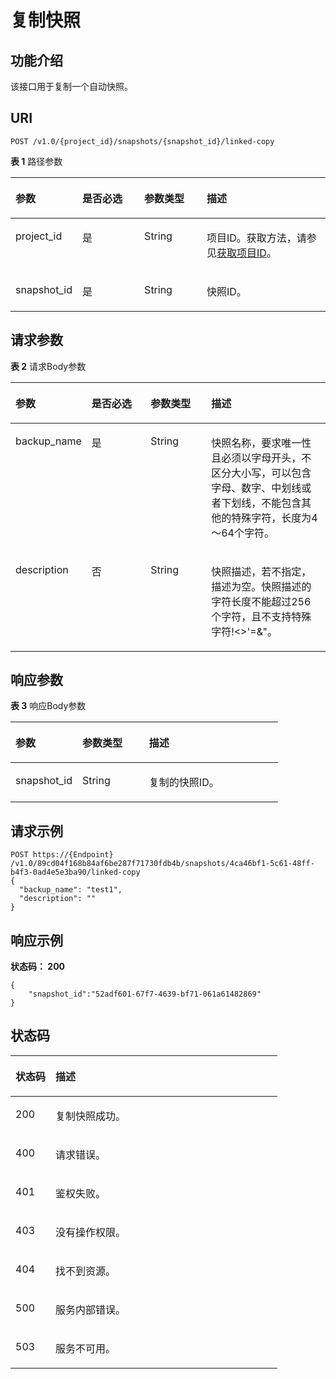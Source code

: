 # 复制快照<a name="ZH-CN_TOPIC_0000001387182816"></a>

## 功能介绍<a name="section6662111911204"></a>

该接口用于复制一个自动快照。

## URI<a name="section667111922016"></a>

```
POST /v1.0/{project_id}/snapshots/{snapshot_id}/linked-copy
```

**表 1**  路径参数

<a name="table16685191918206"></a>
<table><thead align="left"><tr id="row146801219172014"><th class="cellrowborder" valign="top" width="20%" id="mcps1.2.5.1.1"><p id="p13687319182016"><a name="p13687319182016"></a><a name="p13687319182016"></a>参数</p>
</th>
<th class="cellrowborder" valign="top" width="20%" id="mcps1.2.5.1.2"><p id="p969251916206"><a name="p969251916206"></a><a name="p969251916206"></a>是否必选</p>
</th>
<th class="cellrowborder" valign="top" width="20%" id="mcps1.2.5.1.3"><p id="p1969617194205"><a name="p1969617194205"></a><a name="p1969617194205"></a>参数类型</p>
</th>
<th class="cellrowborder" valign="top" width="40%" id="mcps1.2.5.1.4"><p id="p196991919122017"><a name="p196991919122017"></a><a name="p196991919122017"></a>描述</p>
</th>
</tr>
</thead>
<tbody><tr id="row19680619142016"><td class="cellrowborder" valign="top" width="20%" headers="mcps1.2.5.1.1 "><p id="p10704141910206"><a name="p10704141910206"></a><a name="p10704141910206"></a>project_id</p>
</td>
<td class="cellrowborder" valign="top" width="20%" headers="mcps1.2.5.1.2 "><p id="p16708201902018"><a name="p16708201902018"></a><a name="p16708201902018"></a>是</p>
</td>
<td class="cellrowborder" valign="top" width="20%" headers="mcps1.2.5.1.3 "><p id="p17111019152019"><a name="p17111019152019"></a><a name="p17111019152019"></a>String</p>
</td>
<td class="cellrowborder" valign="top" width="40%" headers="mcps1.2.5.1.4 "><p id="p671520196207"><a name="p671520196207"></a><a name="p671520196207"></a>项目ID。获取方法，请参见<a href="获取项目ID.md">获取项目ID</a>。</p>
</td>
</tr>
<tr id="row9681141982020"><td class="cellrowborder" valign="top" width="20%" headers="mcps1.2.5.1.1 "><p id="p18719919152013"><a name="p18719919152013"></a><a name="p18719919152013"></a>snapshot_id</p>
</td>
<td class="cellrowborder" valign="top" width="20%" headers="mcps1.2.5.1.2 "><p id="p1572371912013"><a name="p1572371912013"></a><a name="p1572371912013"></a>是</p>
</td>
<td class="cellrowborder" valign="top" width="20%" headers="mcps1.2.5.1.3 "><p id="p157261819102010"><a name="p157261819102010"></a><a name="p157261819102010"></a>String</p>
</td>
<td class="cellrowborder" valign="top" width="40%" headers="mcps1.2.5.1.4 "><p id="p1073061972011"><a name="p1073061972011"></a><a name="p1073061972011"></a>快照ID。</p>
</td>
</tr>
</tbody>
</table>

## 请求参数<a name="section15734111942019"></a>

**表 2**  请求Body参数

<a name="zh-cn_topic_0000001387179380_FormDataParameter"></a>
<table><thead align="left"><tr id="row117401019102018"><th class="cellrowborder" valign="top" width="20%" id="mcps1.2.5.1.1"><p id="p1774710198204"><a name="p1774710198204"></a><a name="p1774710198204"></a>参数</p>
</th>
<th class="cellrowborder" valign="top" width="20%" id="mcps1.2.5.1.2"><p id="p0751171915209"><a name="p0751171915209"></a><a name="p0751171915209"></a>是否必选</p>
</th>
<th class="cellrowborder" valign="top" width="20%" id="mcps1.2.5.1.3"><p id="p275591972016"><a name="p275591972016"></a><a name="p275591972016"></a>参数类型</p>
</th>
<th class="cellrowborder" valign="top" width="40%" id="mcps1.2.5.1.4"><p id="p14759819122017"><a name="p14759819122017"></a><a name="p14759819122017"></a>描述</p>
</th>
</tr>
</thead>
<tbody><tr id="row1774051992019"><td class="cellrowborder" valign="top" width="20%" headers="mcps1.2.5.1.1 "><p id="p2076311922015"><a name="p2076311922015"></a><a name="p2076311922015"></a>backup_name</p>
</td>
<td class="cellrowborder" valign="top" width="20%" headers="mcps1.2.5.1.2 "><p id="p1776718198202"><a name="p1776718198202"></a><a name="p1776718198202"></a>是</p>
</td>
<td class="cellrowborder" valign="top" width="20%" headers="mcps1.2.5.1.3 "><p id="p5770141962016"><a name="p5770141962016"></a><a name="p5770141962016"></a>String</p>
</td>
<td class="cellrowborder" valign="top" width="40%" headers="mcps1.2.5.1.4 "><p id="p5774419152019"><a name="p5774419152019"></a><a name="p5774419152019"></a>快照名称，要求唯一性且必须以字母开头，不区分大小写，可以包含字母、数字、中划线或者下划线，不能包含其他的特殊字符，长度为4～64个字符。</p>
</td>
</tr>
<tr id="row117411919102014"><td class="cellrowborder" valign="top" width="20%" headers="mcps1.2.5.1.1 "><p id="p577720197208"><a name="p577720197208"></a><a name="p577720197208"></a>description</p>
</td>
<td class="cellrowborder" valign="top" width="20%" headers="mcps1.2.5.1.2 "><p id="p97811419152018"><a name="p97811419152018"></a><a name="p97811419152018"></a>否</p>
</td>
<td class="cellrowborder" valign="top" width="20%" headers="mcps1.2.5.1.3 "><p id="p878531982014"><a name="p878531982014"></a><a name="p878531982014"></a>String</p>
</td>
<td class="cellrowborder" valign="top" width="40%" headers="mcps1.2.5.1.4 "><p id="p137899191209"><a name="p137899191209"></a><a name="p137899191209"></a>快照描述，若不指定，描述为空。快照描述的字符长度不能超过256个字符，且不支持特殊字符!&lt;&gt;'=&amp;"。</p>
</td>
</tr>
</tbody>
</table>

## 响应参数<a name="section5792151915201"></a>

**表 3**  响应Body参数

<a name="table415314263110"></a>
<table><thead align="left"><tr id="row18154134211316"><th class="cellrowborder" valign="top" width="25%" id="mcps1.2.4.1.1"><p id="p6154144216319"><a name="p6154144216319"></a><a name="p6154144216319"></a>参数</p>
</th>
<th class="cellrowborder" valign="top" width="25%" id="mcps1.2.4.1.2"><p id="p315413428311"><a name="p315413428311"></a><a name="p315413428311"></a>参数类型</p>
</th>
<th class="cellrowborder" valign="top" width="50%" id="mcps1.2.4.1.3"><p id="p5154342153116"><a name="p5154342153116"></a><a name="p5154342153116"></a>描述</p>
</th>
</tr>
</thead>
<tbody><tr id="row91543427311"><td class="cellrowborder" valign="top" width="25%" headers="mcps1.2.4.1.1 "><p id="p1715417423315"><a name="p1715417423315"></a><a name="p1715417423315"></a>snapshot_id</p>
</td>
<td class="cellrowborder" valign="top" width="25%" headers="mcps1.2.4.1.2 "><p id="p915464233111"><a name="p915464233111"></a><a name="p915464233111"></a>String</p>
</td>
<td class="cellrowborder" valign="top" width="50%" headers="mcps1.2.4.1.3 "><p id="p1154542153118"><a name="p1154542153118"></a><a name="p1154542153118"></a>复制的快照ID。</p>
</td>
</tr>
</tbody>
</table>

## 请求示例<a name="section108001919112010"></a>

```
POST https://{Endpoint} /v1.0/89cd04f168b84af6be287f71730fdb4b/snapshots/4ca46bf1-5c61-48ff-b4f3-0ad4e5e3ba90/linked-copy
{
  "backup_name": "test1",
  "description": ""
}
```

## 响应示例<a name="section2809101982018"></a>

**状态码： 200**

```
{
    "snapshot_id":"52adf601-67f7-4639-bf71-061a61482869"
}
```

## 状态码<a name="section208221219142016"></a>

<a name="zh-cn_topic_0000001387179380_status_code"></a>
<table><thead align="left"><tr id="row1482861911205"><th class="cellrowborder" valign="top" width="15%" id="mcps1.1.3.1.1"><p id="p28332019112012"><a name="p28332019112012"></a><a name="p28332019112012"></a>状态码</p>
</th>
<th class="cellrowborder" valign="top" width="85%" id="mcps1.1.3.1.2"><p id="p1783681982013"><a name="p1783681982013"></a><a name="p1783681982013"></a>描述</p>
</th>
</tr>
</thead>
<tbody><tr id="row582819199202"><td class="cellrowborder" valign="top" width="15%" headers="mcps1.1.3.1.1 "><p id="p88401119102019"><a name="p88401119102019"></a><a name="p88401119102019"></a>200</p>
</td>
<td class="cellrowborder" valign="top" width="85%" headers="mcps1.1.3.1.2 "><p id="p19843121914209"><a name="p19843121914209"></a><a name="p19843121914209"></a>复制快照成功。</p>
</td>
</tr>
<tr id="row11828151972010"><td class="cellrowborder" valign="top" width="15%" headers="mcps1.1.3.1.1 "><p id="p8847161962013"><a name="p8847161962013"></a><a name="p8847161962013"></a>400</p>
</td>
<td class="cellrowborder" valign="top" width="85%" headers="mcps1.1.3.1.2 "><p id="p685281918205"><a name="p685281918205"></a><a name="p685281918205"></a>请求错误。</p>
</td>
</tr>
<tr id="row198281619122020"><td class="cellrowborder" valign="top" width="15%" headers="mcps1.1.3.1.1 "><p id="p158555191208"><a name="p158555191208"></a><a name="p158555191208"></a>401</p>
</td>
<td class="cellrowborder" valign="top" width="85%" headers="mcps1.1.3.1.2 "><p id="p686011196207"><a name="p686011196207"></a><a name="p686011196207"></a>鉴权失败。</p>
</td>
</tr>
<tr id="row88293191205"><td class="cellrowborder" valign="top" width="15%" headers="mcps1.1.3.1.1 "><p id="p18637198207"><a name="p18637198207"></a><a name="p18637198207"></a>403</p>
</td>
<td class="cellrowborder" valign="top" width="85%" headers="mcps1.1.3.1.2 "><p id="p886791914205"><a name="p886791914205"></a><a name="p886791914205"></a>没有操作权限。</p>
</td>
</tr>
<tr id="row982919199203"><td class="cellrowborder" valign="top" width="15%" headers="mcps1.1.3.1.1 "><p id="p2871141918201"><a name="p2871141918201"></a><a name="p2871141918201"></a>404</p>
</td>
<td class="cellrowborder" valign="top" width="85%" headers="mcps1.1.3.1.2 "><p id="p1887501932015"><a name="p1887501932015"></a><a name="p1887501932015"></a>找不到资源。</p>
</td>
</tr>
<tr id="row148294195205"><td class="cellrowborder" valign="top" width="15%" headers="mcps1.1.3.1.1 "><p id="p14879101962011"><a name="p14879101962011"></a><a name="p14879101962011"></a>500</p>
</td>
<td class="cellrowborder" valign="top" width="85%" headers="mcps1.1.3.1.2 "><p id="p13882111915206"><a name="p13882111915206"></a><a name="p13882111915206"></a>服务内部错误。</p>
</td>
</tr>
<tr id="row58291819192018"><td class="cellrowborder" valign="top" width="15%" headers="mcps1.1.3.1.1 "><p id="p158861519132010"><a name="p158861519132010"></a><a name="p158861519132010"></a>503</p>
</td>
<td class="cellrowborder" valign="top" width="85%" headers="mcps1.1.3.1.2 "><p id="p18905195209"><a name="p18905195209"></a><a name="p18905195209"></a>服务不可用。</p>
</td>
</tr>
</tbody>
</table>

